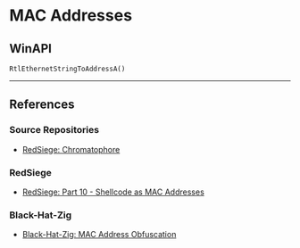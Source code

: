 # MAC Addresses

## WinAPI

```
RtlEthernetStringToAddressA()
```

---
## References

### Source Repositories

- [RedSiege: Chromatophore](https://github.com/RedSiege/Chromatophore)

### RedSiege

- [RedSiege: Part 10 - Shellcode as MAC Addresses](https://redsiege.com/blog/2024/08/adventures-in-shellcode-obfuscation-part-10-shellcode-as-mac-addresses/)

### Black-Hat-Zig

- [Black-Hat-Zig: MAC Address Obfuscation](https://black-hat-zig.cx330.tw/Basic-Payload-Management/Payload-Obfuscation/MAC-Address-Obfuscation/)